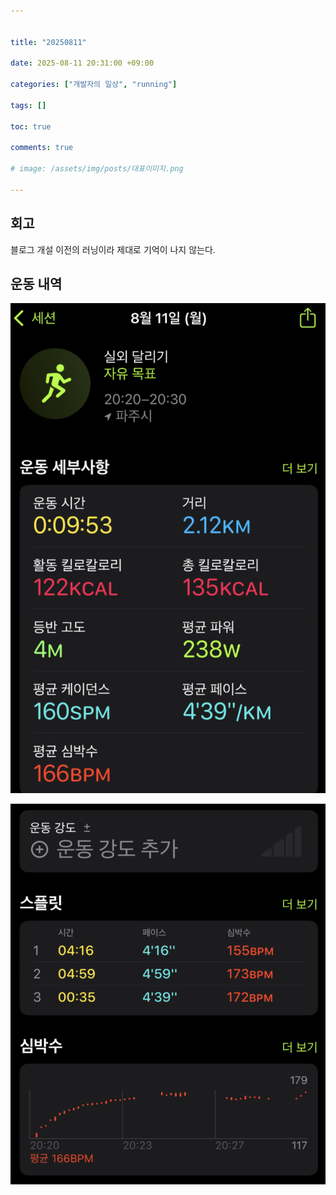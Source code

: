 ```yaml
---


title: "20250811"

date: 2025-08-11 20:31:00 +09:00

categories: ["개발자의 일상", "running"]

tags: []

toc: true

comments: true

# image: /assets/img/posts/대표이미지.png

---
```



  

## 회고
블로그 개설 이전의 러닝이라 제대로 기억이 나지 않는다.

  
## 운동 내역
![](assets/img/posts/2025-08-11-20250811.png)

![](assets/img/posts/2025-08-11-20250811-1.png)



